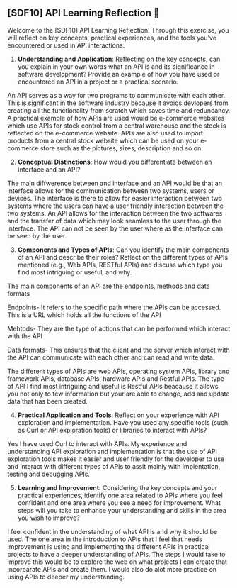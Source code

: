 ## [SDF10] API Learning Reflection 🧠

Welcome to the [SDF10] API Learning Reflection! Through this exercise, you will reflect on key concepts, practical experiences, and the tools you've encountered or used in API interactions.

1. **Understanding and Application**: Reflecting on the key concepts, can you explain in your own words what an API is and its significance in software development? Provide an example of how you have used or encountered an API in a project or a practical scenario.

An API serves as a way for two programs to communicate with each other. This is significant in the software industry because it avoids devlopers from creating all the functionality from scratch which saves time and redundancy. A practical example of how APIs are used would be e-commerce websites which use APIs for stock control from a central warehouse and the stock is reflected on the e-commerce website. APIs are also used to import products from a central stock website which can be used on your e-commerce store such as the pictures, sizes, description and so on. 

2. **Conceptual Distinctions**: How would you differentiate between an interface and an API? 

The main diffwerence between and interface and an API would be that an interface allows for the communication between two systems, users or devices. The interface is there to allow for easier interaction between two systems where the users can have a user friendly interaction between the two systems. An API allows for the interaction between the two softwares and the transfer of data which may look seamless to the user through the interface. The API can not be seen by the user where as the inferface can be seen by the user.

3. **Components and Types of APIs**: Can you identify the main components of an API and describe their roles? Reflect on the different types of APIs mentioned (e.g., Web APIs, RESTful APIs) and discuss which type you find most intriguing or useful, and why.

The main components of an API are the endpoints, methods and data formats 

Endpoints- It refers to the specific path where the APIs can be accessed. This is a URL which holds all the functions of the API

Mehtods- They are the type of actions that can be performed which interact with the API 

Data formats- This ensures that the client and the server which interact with the API can communicate with each other and can read and write data.

The different types of APIs are web APIs, operating system APIs, library and framework APIs, database APIs, hardware APIs and Restful APIs. The type of API I find most intriguing and useful is Restful APIs beacause it allows you not only to few information but your are able to change, add and update data that has been created. 

4. **Practical Application and Tools**: Reflect on your experience with API exploration and implementation. Have you used any specific tools (such as Curl or API exploration tools) or libraries to interact with APIs? 

Yes I have used Curl to interact with APIs. My experience and understanding API exploration and implementation is that the use of API exploration tools makes it easier and user friendly for the developer to use and interact with different types of APIs to assit mainly with implentation, testing and debugging APIs. 

5. **Learning and Improvement**: Considering the key concepts and your practical experiences, identify one area related to APIs where you feel confident and one area where you see a need for improvement. What steps will you take to enhance your understanding and skills in the area you wish to improve?

I feel confident in the understanding of what API is and why it should be used. The one area in the introduction to APis that I feel that needs improvement is using and implementing the different APIs in practical projects to have a deeper understanding of APIs. The steps I would take to improve this would be to explore the web on what projects I can create that incorparate APIs and create them. I would also do alot more practice on using APIs to deeper my understanding.